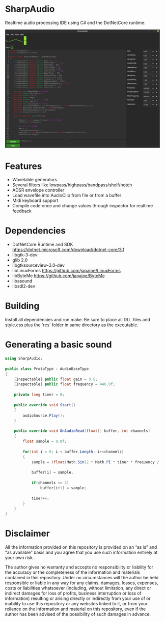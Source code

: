 # SharpAudio
Realtime audio processing IDE using C# and the DotNetCore runtime.

![](SharpAudioPreview.png)

# Features
- Wavetable generators
- Several filters like lowpass/highpass/bandpass/shelf/notch
- ADSR envelope controller
- Load wavefile into AudioClip from file or from a buffer
- Midi keyboard support
- Compile code once and change values through inspector for realtime feedback

# Dependencies
- DotNetCore Runtime and SDK https://dotnet.microsoft.com/download/dotnet-core/3.1
- libgtk-3-dev
- glib 2.0
- libgtksourceview-3.0-dev
- libLinuxForms https://github.com/japajoe/LinuxForms
- libByteMe https://github.com/japajoe/ByteMe
- libasound
- libsdl2-dev

# Building
Install all dependencies and run make. Be sure to place all DLL files and style.css plus the 'res' folder in same directory as the executable.

# Generating a basic sound
```csharp
using SharpAudio;

public class ProtoType : AudioBaseType
{	
	[Inspectable] public float gain = 0.5;
	[Inspectable] public float frequency = 440.0f;

    private long timer = 0;

	public override void Start()
	{
        audioSource.Play();
	}

    public override void OnAudioRead(float[] buffer, int channels)
    {
        float sample = 0.0f;

		for(int i = 0; i < buffer.Length; i+=channels)
		{
			sample = (float)Math.Sin(2 * Math.PI * timer * frequency / 44100) * gain;

			buffer[i] = sample;
		
        	if(channels == 2)
				buffer[i+1] = sample;

			timer++;
		}
    }
}
```

# Disclaimer
All the information provided on this repository is provided on an “as is” and “as available” basis and you agree that you use such information entirely at your own risk.

The author gives no warranty and accepts no responsibility or liability for the accuracy or the completeness of the information and materials contained in this repository. Under no circumstances will the author be held responsible or liable in any way for any claims, damages, losses, expenses, costs or liabilities whatsoever (including, without limitation, any direct or indirect damages for loss of profits, business interruption or loss of information) resulting or arising directly or indirectly from your use of or inability to use this repository or any websites linked to it, or from your reliance on the information and material on this repository, even if the author has been advised of the possibility of such damages in advance.
